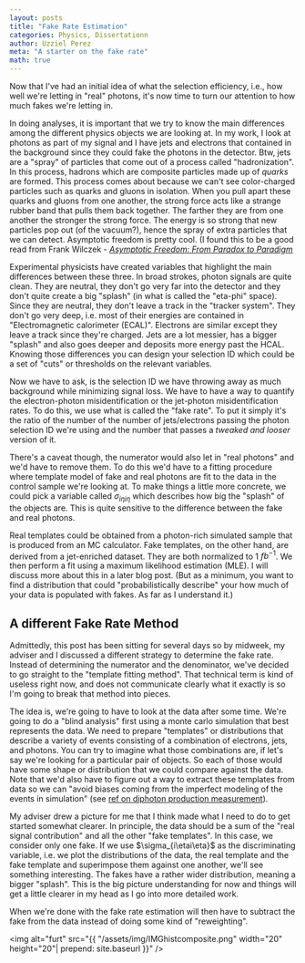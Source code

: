 ```yaml
---
layout: posts
title: "Fake Rate Estimation"
categories: Physics, Dissertationn
author: Uzziel Perez
meta: "A starter on the fake rate"
math: true
---
```


Now that I've had an initial idea of what the selection efficiency, i.e., how well we're letting in "real" photons, it's now time to turn our attention to how much fakes we're letting in.

In doing analyses, it is important that we try to know the main differences among the different physics objects we are looking at. In my work, I look at photons as part of my signal and I have jets and electrons that contained in the background since they could fake the photons in the detector. Btw, jets are a "spray" of particles that come out of a process called "hadronization". In this process, hadrons which are composite particles made up of *quarks* are formed. This process comes about because we can't see color-charged particles such as quarks and gluons in isolation. When you pull apart these quarks and gluons from one another, the strong force acts like a strange rubber band that pulls them back together. The farther they are from one another the stronger the strong force. The energy is so strong that new particles pop out (of the vacuum?), hence the spray of extra particles that we can detect. Asymptotic freedom is pretty cool. (I found this to be a good read from Frank Wilczek - *[Asymptotic Freedom: From Paradox to Paradigm](z48gntbbu9pl.com)*

Experimental physicists have created variables that highlight the main differences between these three. In broad strokes, photon signals are quite clean. They are neutral, they don't go very far into the detector and they don't quite create a big "splash" (in what is called the "eta-phi" space). Since they are neutral, they don't leave a track in the "tracker system". They don't go very deep, i.e. most of their energies are contained in "Electromagnetic calorimeter (ECAL)". Electrons are similar except they leave a track since they're charged. Jets are a lot messier, has a bigger "splash" and also goes deeper and deposits more energy past the HCAL. Knowing those differences you can design your selection ID which could be a set of "cuts" or thresholds on the relevant variables.

Now we have to ask, is the selection ID we have throwing away as much background while minimizing signal loss. We have to have a way to quantify the electron-photon misidentification or the jet-photon misidentification rates. To do this, we use what is called the "fake rate". To put it simply it's the ratio of the number of the number of jets/electrons passing the photon selection ID we're using and the number that passes a *tweaked and looser* version of it.

There's a caveat though, the numerator would also let in "real photons" and we'd have to remove them. To do this we'd have to a fitting procedure where template model of fake and real photons are fit to the data in the control sample we're looking at. To make things a little more concrete, we could pick a variable called $\sigma_{i\eta i\eta}$ which describes how big the "splash" of the objects are. This is quite sensitive to the difference between the fake and real photons.

Real templates could be obtained from a photon-rich simulated sample that is produced from an MC calculator. Fake templates, on the other hand, are derived from a jet-enriched dataset. They are both normalized to 1 $fb^{-1}$. We then perform a fit using a maximum likelihood estimation (MLE). I will discuss more about this in a later blog post. (But as a minimum, you want to find a distribution that could "probabilistically describe" your how much of your data is populated with fakes. As far as I understand it.)

## A different Fake Rate Method

Admittedly, this post has been sitting for several days so by midweek, my adviser and I discussed a different strategy to determine the fake rate. Instead of determining the numerator and the denominator, we've decided to go straight to the "template fitting method". That technical term is kind of useless right now, and does not communicate clearly what it exactly is so I'm going to break that method into pieces.

The idea is, we're going to have to look at the data after some time. We're going to do a "blind analysis" first using a monte carlo simulation that best represents the data. We need to prepare "templates" or distributions that describe a variety of events consisting of a combination of electrons, jets, and photons. You can try to imagine what those combinations are, if let's say we're looking for a particular pair of objects. So each of those would have some shape or distribution that we could compare against the data. Note that we'd also have to figure out a way to extract these templates from data so we can "avoid biases coming from the imperfect modeling of the events in simulation" (see [ref on diphoton production measurement](http://arxiv.org/abs/1405.7225)).

My adviser drew a picture for me that I think made what I need to do to get started somewhat clearer. In principle, the data should be a sum of the "real signal contribution" and all the other "fake templates". In this case, we consider only one fake. If we use $\sigma_{i\etai\eta}$ as the discriminating variable, i.e. we plot the distributions of the data, the real template and the fake template and superimpose them against one another, we'll see something interesting. The fakes have a rather wider distribution, meaning a bigger "splash". This is the big picture understanding for now and things will get a little clearer in my head as I go into more detailed work.

When we're done with the fake rate estimation will then have to subtract the fake from the data instead of doing some kind of "reweighting".

<!-- ![Templates against Data](../assets/img/IMGhistcomposite.png){ height=60% } -->

<img alt="furt" src="{{ "/assets/img/IMGhistcomposite.png" width="20" height="20"| prepend: site.baseurl }}" />

<!-- ### The Minimum on Maximum Likelihood Estimate (MLE) -->


<!-- But what's a maximum likelihood estimation? -->
<!-- https://towardsdatascience.com/probability-concepts-explained-maximum-likelihood-estimation-c7b4342fdbb1 -->

<!-- https://www.youtube.com/watch?v=XepXtl9YKwc -->

